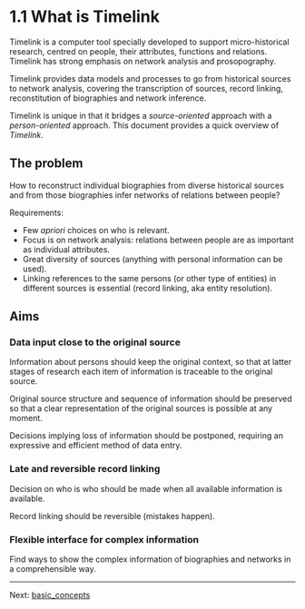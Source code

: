
# 1.1 What is Timelink 

Timelink is a computer tool specially developed to support micro-historical research, centred on people, their attributes, functions and relations. Timelink has strong emphasis on network analysis and prosopography.

  Timelink provides data models and processes to go from historical sources to network analysis, covering the transcription of sources, record linking, reconstitution of biographies and network inference.

  Timelink is unique in that it bridges a *source-oriented* approach with a *person-oriented* approach. This document provides a quick overview of *Timelink*.
## The problem
  
How to reconstruct individual biographies from diverse historical sources and from those biographies infer networks of relations between people?

Requirements:

- Few *apriori* choices on who is relevant.
- Focus is on network analysis: relations between people are as important as individual attributes.
- Great diversity of sources (anything with personal information can be used).
- Linking references to the same persons (or other type of entities) in different sources is essential (record linking, aka entity resolution).

## Aims

### Data input close to the original source

Information about persons should keep the original context, so that at latter stages of research each item of information is traceable to the original source.

Original source structure and sequence of information should be preserved so that a clear representation of the original sources is possible at any moment.

Decisions implying loss of information should be postponed, requiring an expressive and efficient method of data entry.

### Late and reversible record linking

Decision on who is who should be made when all available information is available.

Record linking should be reversible (mistakes happen).
  
### Flexible interface for complex information

Find ways to show the complex information of biographies and networks
in a comprehensible way.

---
Next: [basic_concepts](basic_concepts.md)
